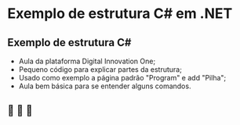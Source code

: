 # Exemplo de estrutura C# em .NET
## Exemplo de estrutura C#
* Aula da plataforma Digital Innovation One;
* Pequeno código para explicar partes da estrutura;
* Usado como exemplo a página padrão "Program" e add "Pilha";
* Aula bem básica para se entender alguns comandos.

## :rocket: :rocket: :rocket: